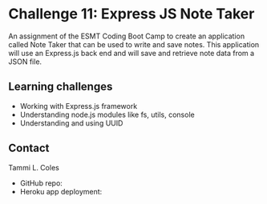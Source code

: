 # Challenge 11: Express JS Note Taker

An assignment of the ESMT Coding Boot Camp to create an application called Note Taker that can be used to write and save notes. This application will use an Express.js back end and will save and retrieve note data from a JSON file.

## Learning challenges
* Working with Express.js framework  
* Understanding node.js modules like fs, utils, console
* Understanding and using UUID

## Contact
Tammi L. Coles  
* GitHub repo:  
* Heroku app deployment:  